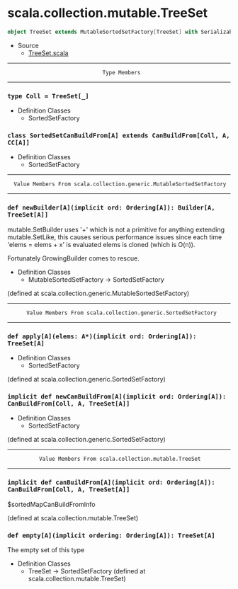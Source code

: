 
#                       scala.collection.mutable.TreeSet                       #

```scala
object TreeSet extends MutableSortedSetFactory[TreeSet] with Serializable
```

* Source
  * [TreeSet.scala](https://github.com/scala/scala/tree/6d09a1ba5f/src/library/scala/collection/mutable/TreeSet.scala#L1)


--------------------------------------------------------------------------------
                                  Type Members
--------------------------------------------------------------------------------


### `type Coll = TreeSet[_]`                                                 ###

* Definition Classes
  * SortedSetFactory


### `class SortedSetCanBuildFrom[A] extends CanBuildFrom[Coll, A, CC[A]]`    ###

* Definition Classes
  * SortedSetFactory


--------------------------------------------------------------------------------
      Value Members From scala.collection.generic.MutableSortedSetFactory
--------------------------------------------------------------------------------


### `def newBuilder[A](implicit ord: Ordering[A]): Builder[A, TreeSet[A]]`   ###

mutable.SetBuilder uses '+' which is not a primitive for anything extending
mutable.SetLike, this causes serious performance issues since each time 'elems =
elems + x' is evaluated elems is cloned (which is O(n)).

Fortunately GrowingBuilder comes to rescue.

* Definition Classes
  * MutableSortedSetFactory → SortedSetFactory

(defined at scala.collection.generic.MutableSortedSetFactory)


--------------------------------------------------------------------------------
          Value Members From scala.collection.generic.SortedSetFactory
--------------------------------------------------------------------------------


### `def apply[A](elems: A*)(implicit ord: Ordering[A]): TreeSet[A]`         ###

* Definition Classes
  * SortedSetFactory

(defined at scala.collection.generic.SortedSetFactory)


### `implicit def newCanBuildFrom[A](implicit ord: Ordering[A]): CanBuildFrom[Coll, A, TreeSet[A]]` ###

* Definition Classes
  * SortedSetFactory

(defined at scala.collection.generic.SortedSetFactory)


--------------------------------------------------------------------------------
              Value Members From scala.collection.mutable.TreeSet
--------------------------------------------------------------------------------


### `implicit def canBuildFrom[A](implicit ord: Ordering[A]): CanBuildFrom[Coll, A, TreeSet[A]]` ###

$sortedMapCanBuildFromInfo

(defined at scala.collection.mutable.TreeSet)


### `def empty[A](implicit ordering: Ordering[A]): TreeSet[A]`               ###

The empty set of this type

* Definition Classes
  * TreeSet → SortedSetFactory
(defined at scala.collection.mutable.TreeSet)
